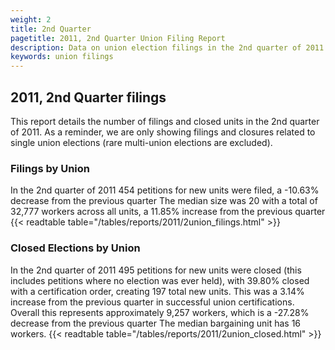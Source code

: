```yaml
---
weight: 2
title: 2nd Quarter
pagetitle: 2011, 2nd Quarter Union Filing Report
description: Data on union election filings in the 2nd quarter of 2011
keywords: union filings
---
```


## 2011, 2nd Quarter filings

This report details the number of filings and closed units in the 2nd quarter of 2011. As a reminder, we are only showing filings and closures related to single union elections (rare multi-union elections are excluded).

### Filings by Union
In the 2nd quarter of 2011 454 petitions for new units were filed, a -10.63% decrease from the previous quarter The median size was 20 with a total of 32,777 workers across all units, a 11.85% increase from the previous quarter
{{< readtable table="/tables/reports/2011/2union_filings.html" >}}

### Closed Elections by Union
In the 2nd quarter of 2011 495 petitions for new units were closed (this includes petitions where no election was ever held), with 39.80% closed with a certification order, creating 197 total new units. This was a 3.14% increase from the previous quarter in successful union certifications. Overall this represents approximately 9,257 workers, which is a -27.28% decrease from the previous quarter The median bargaining unit has 16 workers.
{{< readtable table="/tables/reports/2011/2union_closed.html" >}}
